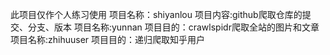 此项目仅作个人练习使用
项目名称：shiyanlou 
项目内容:github爬取仓库的提交、分支、版本
项目名称:yunnan
项目目的：crawlspidr爬取全站的图片和文章
项目名称:zhihuuser
项目目的：递归爬取知乎用户
